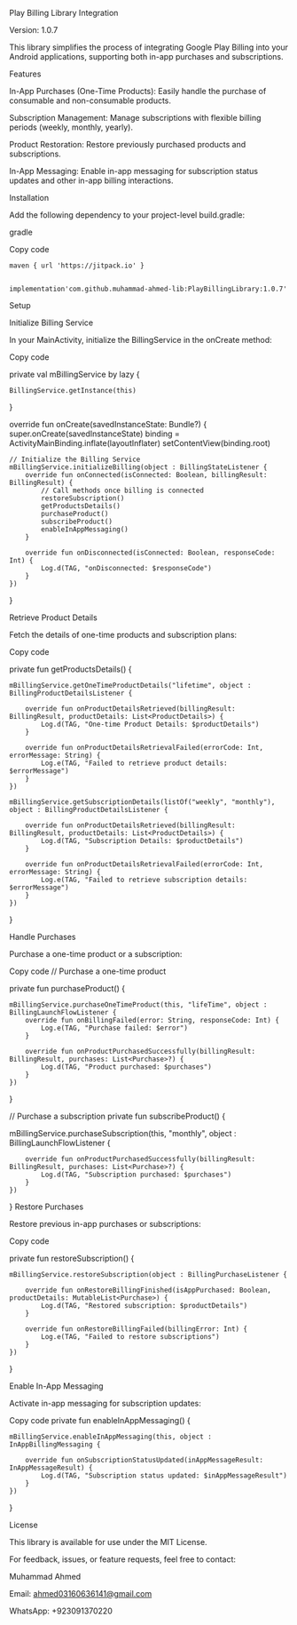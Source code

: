 Play Billing Library Integration

Version: 1.0.7


This library simplifies the process of integrating Google Play Billing into your Android applications, supporting both in-app purchases and subscriptions.

Features

In-App Purchases (One-Time Products): Easily handle the purchase of consumable and non-consumable products.

Subscription Management: Manage subscriptions with flexible billing periods (weekly, monthly, yearly).

Product Restoration: Restore previously purchased products and subscriptions.

In-App Messaging: Enable in-app messaging for subscription status updates and other in-app billing interactions.

Installation

Add the following dependency to your project-level build.gradle:

gradle

Copy code

	maven { url 'https://jitpack.io' }


	implementation'com.github.muhammad-ahmed-lib:PlayBillingLibrary:1.0.7'
	

Setup

Initialize Billing Service

In your MainActivity, initialize the BillingService in the onCreate method:

Copy code

private val mBillingService by lazy {
  
    BillingService.getInstance(this)
}

override fun onCreate(savedInstanceState: Bundle?) {
    super.onCreate(savedInstanceState)
    binding = ActivityMainBinding.inflate(layoutInflater)
    setContentView(binding.root)

    // Initialize the Billing Service
    mBillingService.initializeBilling(object : BillingStateListener {
        override fun onConnected(isConnected: Boolean, billingResult: BillingResult) {
            // Call methods once billing is connected
            restoreSubscription()
            getProductsDetails()
            purchaseProduct()
            subscribeProduct()
            enableInAppMessaging()
        }

        override fun onDisconnected(isConnected: Boolean, responseCode: Int) {
            Log.d(TAG, "onDisconnected: $responseCode")
        }
    })
}

Retrieve Product Details

Fetch the details of one-time products and subscription plans:

Copy code

private fun getProductsDetails() {
   
    mBillingService.getOneTimeProductDetails("lifetime", object : BillingProductDetailsListener {
      
        override fun onProductDetailsRetrieved(billingResult: BillingResult, productDetails: List<ProductDetails>) {
            Log.d(TAG, "One-time Product Details: $productDetails")
        }

        override fun onProductDetailsRetrievalFailed(errorCode: Int, errorMessage: String) {
            Log.e(TAG, "Failed to retrieve product details: $errorMessage")
        }
    })

    mBillingService.getSubscriptionDetails(listOf("weekly", "monthly"), object : BillingProductDetailsListener {
      
        override fun onProductDetailsRetrieved(billingResult: BillingResult, productDetails: List<ProductDetails>) {
            Log.d(TAG, "Subscription Details: $productDetails")
        }

        override fun onProductDetailsRetrievalFailed(errorCode: Int, errorMessage: String) {
            Log.e(TAG, "Failed to retrieve subscription details: $errorMessage")
        }
    })
}

Handle Purchases

Purchase a one-time product or a subscription:

Copy code
// Purchase a one-time product

private fun purchaseProduct() {
   
    mBillingService.purchaseOneTimeProduct(this, "lifeTime", object : BillingLaunchFlowListener {
        override fun onBillingFailed(error: String, responseCode: Int) {
            Log.e(TAG, "Purchase failed: $error")
        }

        override fun onProductPurchasedSuccessfully(billingResult: BillingResult, purchases: List<Purchase>?) {
            Log.d(TAG, "Product purchased: $purchases")
        }
    })
}

// Purchase a subscription
private fun subscribeProduct() {
   
   mBillingService.purchaseSubscription(this, "monthly", object : BillingLaunchFlowListener {
      
        override fun onProductPurchasedSuccessfully(billingResult: BillingResult, purchases: List<Purchase>?) {
            Log.d(TAG, "Subscription purchased: $purchases")
        }
    })
}
Restore Purchases

Restore previous in-app purchases or subscriptions:


Copy code

private fun restoreSubscription() {
  
    mBillingService.restoreSubscription(object : BillingPurchaseListener {
     
        override fun onRestoreBillingFinished(isAppPurchased: Boolean, productDetails: MutableList<Purchase>) {
            Log.d(TAG, "Restored subscription: $productDetails")
        }

        override fun onRestoreBillingFailed(billingError: Int) {
            Log.e(TAG, "Failed to restore subscriptions")
        }
    })
}

Enable In-App Messaging

Activate in-app messaging for subscription updates:


Copy code
private fun enableInAppMessaging() {
  
    mBillingService.enableInAppMessaging(this, object : InAppBillingMessaging {
     
        override fun onSubscriptionStatusUpdated(inAppMessageResult: InAppMessageResult) {
            Log.d(TAG, "Subscription status updated: $inAppMessageResult")
        }
    })
}

License

This library is available for use under the MIT License.

For feedback, issues, or feature requests, feel free to contact:

Muhammad Ahmed

Email: ahmed03160636141@gmail.com

WhatsApp: +923091370220
